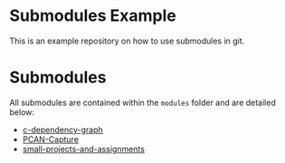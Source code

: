 # Submodules Example
This is an example repository on how to use submodules in git.
# Submodules
All submodules are contained within the `modules` folder and are detailed below:
* [c-dependency-graph](https://github.com/AVanDeBrook/c-dependency-graph)
* [PCAN-Capture](https://github.com/AVanDeBrook/PCAN-Capture)
* [small-projects-and-assignments](https://github.com/AVanDeBrook/small-projects-and-assignments)

